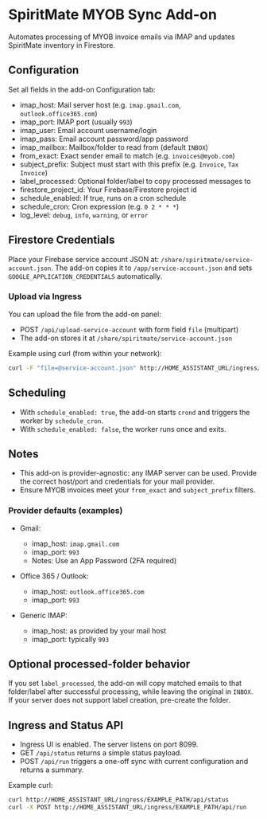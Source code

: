 # SpiritMate MYOB Sync Add-on

Automates processing of MYOB invoice emails via IMAP and updates SpiritMate inventory in Firestore.

## Configuration

Set all fields in the add-on Configuration tab:

- imap_host: Mail server host (e.g. `imap.gmail.com`, `outlook.office365.com`)
- imap_port: IMAP port (usually `993`)
- imap_user: Email account username/login
- imap_pass: Email account password/app password
- imap_mailbox: Mailbox/folder to read from (default `INBOX`)
- from_exact: Exact sender email to match (e.g. `invoices@myob.com`)
- subject_prefix: Subject must start with this prefix (e.g. `Invoice`, `Tax Invoice`)
- label_processed: Optional folder/label to copy processed messages to
- firestore_project_id: Your Firebase/Firestore project id
- schedule_enabled: If true, runs on a cron schedule
- schedule_cron: Cron expression (e.g. `0 2 * * *`)
- log_level: `debug`, `info`, `warning`, or `error`

## Firestore Credentials

Place your Firebase service account JSON at: `/share/spiritmate/service-account.json`.
The add-on copies it to `/app/service-account.json` and sets `GOOGLE_APPLICATION_CREDENTIALS` automatically.

### Upload via Ingress

You can upload the file from the add-on panel:

- POST `/api/upload-service-account` with form field `file` (multipart)
- The add-on stores it at `/share/spiritmate/service-account.json`

Example using curl (from within your network):

```bash
curl -F "file=@service-account.json" http://HOME_ASSISTANT_URL/ingress/EXAMPLE_PATH/api/upload-service-account
```

## Scheduling

- With `schedule_enabled: true`, the add-on starts `crond` and triggers the worker by `schedule_cron`.
- With `schedule_enabled: false`, the worker runs once and exits.

## Notes

- This add-on is provider-agnostic: any IMAP server can be used. Provide the correct host/port and credentials for your mail provider.
- Ensure MYOB invoices meet your `from_exact` and `subject_prefix` filters.

### Provider defaults (examples)

- Gmail:
  - imap_host: `imap.gmail.com`
  - imap_port: `993`
  - Notes: Use an App Password (2FA required)

- Office 365 / Outlook:
  - imap_host: `outlook.office365.com`
  - imap_port: `993`

- Generic IMAP:
  - imap_host: as provided by your mail host
  - imap_port: typically `993`

## Optional processed-folder behavior

If you set `label_processed`, the add-on will copy matched emails to that folder/label after successful processing, while leaving the original in `INBOX`. If your server does not support label creation, pre-create the folder.

## Ingress and Status API

- Ingress UI is enabled. The server listens on port 8099.
- GET `/api/status` returns a simple status payload.
- POST `/api/run` triggers a one-off sync with current configuration and returns a summary.

Example curl:

```bash
curl http://HOME_ASSISTANT_URL/ingress/EXAMPLE_PATH/api/status
curl -X POST http://HOME_ASSISTANT_URL/ingress/EXAMPLE_PATH/api/run
```

